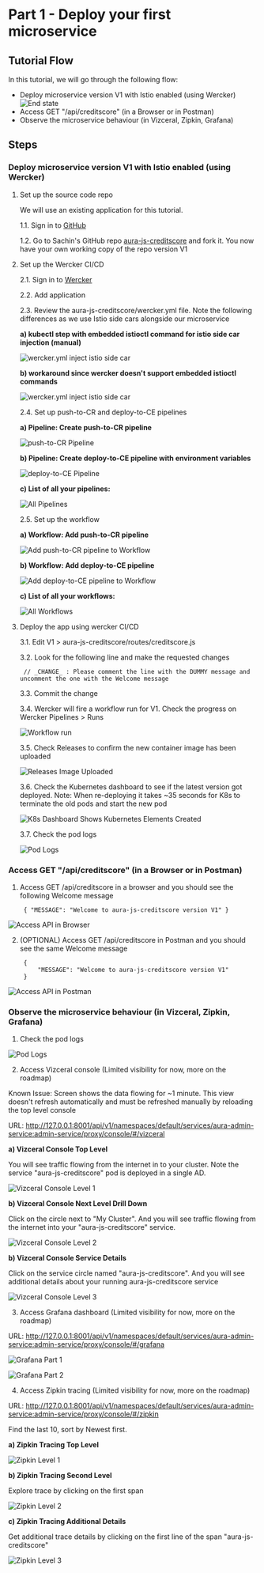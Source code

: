 # Part 1 - Deploy your first microservice

## Tutorial Flow

In this tutorial, we will go through the following flow:

* Deploy microservice version V1 with Istio enabled (using Wercker)
	![End state](images/Part-1.png)
* Access GET "/api/creditscore" (in a Browser or in Postman)
* Observe the microservice behaviour (in Vizceral, Zipkin, Grafana)

## Steps

### Deploy microservice version V1 with Istio enabled (using Wercker)

1. Set up the source code repo
	
	We will use an existing application for this tutorial.

	1.1. Sign in to [GitHub](https://github.com)

	1.2. Go to Sachin's GitHub repo [aura-js-creditscore](https://github.com/sachin-pikle/aura-js-creditscore) and fork it. You now have your own working copy of the repo version V1

2. Set up the Wercker CI/CD

	2.1. Sign in to [Wercker](https://app.wercker.com)

	2.2. Add application

	2.3. Review the aura-js-creditscore/wercker.yml file. Note the following differences as we use Istio side cars alongside our microservice
	
	**a) kubectl step with embedded istioctl command for istio side car injection (manual)**
	
	![wercker.yml inject istio side car](images/ms-w-yml-istio-sidecar-inject.png)
	
	**b) workaround since wercker doesn't support embedded istioctl commands**
	
	![wercker.yml inject istio side car](images/ms-w-yml-istio-workaround.png)

	2.4. Set up push-to-CR and deploy-to-CE pipelines
	
	**a) Pipeline: Create push-to-CR pipeline**
	
	![push-to-CR Pipeline](images/ms-w-pipeline-push-to-CR.png)
	
	**b) Pipeline: Create deploy-to-CE pipeline with environment variables**
	
	![deploy-to-CE Pipeline](images/ms-w-pipeline-deploy-to-CE.png)
	
	**c) List of all your pipelines:**
	
	![All Pipelines](images/ms-w-pipelines.png)

	2.5. Set up the workflow
	
	**a) Workflow: Add push-to-CR pipeline**
	
	![Add push-to-CR pipeline to Workflow](images/ms-w-workflow-add-push-to-CR.png)
	
	**b) Workflow: Add deploy-to-CE pipeline**
	
	![Add deploy-to-CE pipeline to Workflow](images/ms-w-workflow-add-deploy-to-CE.png)
	
	**c) List of all your workflows:**
	
	![All Workflows](images/ms-w-workflows.png)

3. Deploy the app using wercker CI/CD

	3.1. Edit V1 > aura-js-creditscore/routes/creditscore.js

	3.2. Look for the following line and make the requested changes
	
		// _CHANGE_ : Please comment the line with the DUMMY message and uncomment the one with the Welcome message

	3.3. Commit the change

	3.4. Wercker will fire a workflow run for V1. Check the progress on Wercker Pipelines > Runs

	![Workflow run](images/ms-w-run-initial-msg-change.png)
	
	3.5. Check Releases to confirm the new container image has been uploaded

	![Releases Image Uploaded](images/ms-w-run-initial-cr-image-v1.png)
	
	3.6. Check the Kubernetes dashboard to see if the latest version got deployed. Note: When re-deploying it takes ~35 seconds for K8s to terminate the old pods and start the new pod

	![K8s Dashboard Shows Kubernetes Elements Created](images/ms-w-run-initial-k8s-dashboard.png)
	
	3.7. Check the pod logs

	![Pod Logs](images/ms-w-run-initial-pod-logs.png)
	

### Access GET "/api/creditscore" (in a Browser or in Postman)

1. Access GET /api/creditscore in a browser and you should see the following Welcome message

		{ "MESSAGE": "Welcome to aura-js-creditscore version V1" }

![Access API in Browser](images/ms-api-access-browser-output-v1.png)

2. (OPTIONAL) Access GET /api/creditscore in Postman and you should see the same Welcome message

		{  
		    "MESSAGE": "Welcome to aura-js-creditscore version V1"  
		}

![Access API in Postman](images/ms-api-access-postman-output-v1.png)


### Observe the microservice behaviour (in Vizceral, Zipkin, Grafana)

1. Check the pod logs

![Pod Logs](images/ms-pod-logs-v1.png)

2. Access Vizceral console (Limited visibility for now, more on the roadmap)

Known Issue: Screen shows the data flowing for ~1 minute. This view doesn't refresh automatically and must be refreshed manually by reloading the top level console

URL: http://127.0.0.1:8001/api/v1/namespaces/default/services/aura-admin-service:admin-service/proxy/console/#/vizceral

**a) Vizceral Console Top Level**

You will see traffic flowing from the internet in to your cluster. Note the service "aura-js-creditscore" pod is deployed in a single AD.

![Vizceral Console Level 1](images/ms-vizceral-level-1.png)

**b) Vizceral Console Next Level Drill Down**

Click on the circle next to "My Cluster". And you will see traffic flowing from the internet into your "aura-js-creditscore" service.

![Vizceral Console Level 2](images/ms-vizceral-level-2.png)

**b) Vizceral Console Service Details**

Click on the service circle named "aura-js-creditscore". And you will see additional details about your running aura-js-creditscore service

![Vizceral Console Level 3](images/ms-vizceral-level-3.png)

3. Access Grafana dashboard (Limited visibility for now, more on the roadmap)

URL: http://127.0.0.1:8001/api/v1/namespaces/default/services/aura-admin-service:admin-service/proxy/console/#/grafana

![Grafana Part 1](images/ms-grafana-part-1.png)

![Grafana Part 2](images/ms-grafana-part-2.png)

4. Access Zipkin tracing (Limited visibility for now, more on the roadmap)

URL: http://127.0.0.1:8001/api/v1/namespaces/default/services/aura-admin-service:admin-service/proxy/console/#/zipkin

Find the last 10, sort by Newest first.

**a) Zipkin Tracing Top Level**

![Zipkin Level 1](images/ms-zipkin-level-1.png)

**b) Zipkin Tracing Second Level**

Explore trace by clicking on the first span

![Zipkin Level 2](images/ms-zipkin-level-2.png)

**c) Zipkin Tracing Additional Details**

Get additional trace details by clicking on the first line of the span "aura-js-creditscore"

![Zipkin Level 3](images/ms-zipkin-level-3.png)
